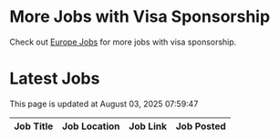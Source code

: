# More Jobs with Visa Sponsorship

Check out [Europe Jobs](https://github.com/sureshparimi/europejobs#latest-jobs) for more jobs with visa sponsorship.

# Latest Jobs

This page is updated at August 03, 2025 07:59:47

| Job Title | Job Location | Job Link | Job Posted |
| --- | --- | --- | --- |
